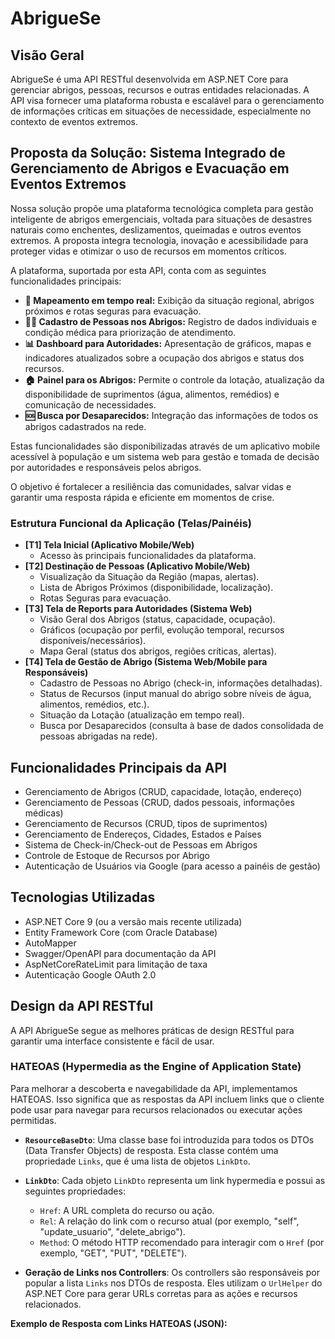 ﻿# AbrigueSe

## Visão Geral

AbrigueSe é uma API RESTful desenvolvida em ASP.NET Core para gerenciar abrigos, pessoas, recursos e outras entidades relacionadas. A API visa fornecer uma plataforma robusta e escalável para o gerenciamento de informações críticas em situações de necessidade, especialmente no contexto de eventos extremos.

## Proposta da Solução: Sistema Integrado de Gerenciamento de Abrigos e Evacuação em Eventos Extremos

Nossa solução propõe uma plataforma tecnológica completa para gestão inteligente de abrigos emergenciais, voltada para situações de desastres naturais como enchentes, deslizamentos, queimadas e outros eventos extremos. A proposta integra tecnologia, inovação e acessibilidade para proteger vidas e otimizar o uso de recursos em momentos críticos.

A plataforma, suportada por esta API, conta com as seguintes funcionalidades principais:

*   **📍 Mapeamento em tempo real:** Exibição da situação regional, abrigos próximos e rotas seguras para evacuação.
*   **🧍‍♀ Cadastro de Pessoas nos Abrigos:** Registro de dados individuais e condição médica para priorização de atendimento.
*   **📊 Dashboard para Autoridades:** Apresentação de gráficos, mapas e indicadores atualizados sobre a ocupação dos abrigos e status dos recursos.
*   **🏠 Painel para os Abrigos:** Permite o controle da lotação, atualização da disponibilidade de suprimentos (água, alimentos, remédios) e comunicação de necessidades.
*   **🆘 Busca por Desaparecidos:** Integração das informações de todos os abrigos cadastrados na rede.

Estas funcionalidades são disponibilizadas através de um aplicativo mobile acessível à população e um sistema web para gestão e tomada de decisão por autoridades e responsáveis pelos abrigos.

O objetivo é fortalecer a resiliência das comunidades, salvar vidas e garantir uma resposta rápida e eficiente em momentos de crise.

### Estrutura Funcional da Aplicação (Telas/Painéis)

*   **[T1] Tela Inicial (Aplicativo Mobile/Web)**
    *   Acesso às principais funcionalidades da plataforma.
*   **[T2] Destinação de Pessoas (Aplicativo Mobile/Web)**
    *   Visualização da Situação da Região (mapas, alertas).
    *   Lista de Abrigos Próximos (disponibilidade, localização).
    *   Rotas Seguras para evacuação.
*   **[T3] Tela de Reports para Autoridades (Sistema Web)**
    *   Visão Geral dos Abrigos (status, capacidade, ocupação).
    *   Gráficos (ocupação por perfil, evolução temporal, recursos disponíveis/necessários).
    *   Mapa Geral (status dos abrigos, regiões críticas, alertas).
*   **[T4] Tela de Gestão de Abrigo (Sistema Web/Mobile para Responsáveis)**
    *   Cadastro de Pessoas no Abrigo (check-in, informações detalhadas).
    *   Status de Recursos (input manual do abrigo sobre níveis de água, alimentos, remédios, etc.).
    *   Situação da Lotação (atualização em tempo real).
    *   Busca por Desaparecidos (consulta à base de dados consolidada de pessoas abrigadas na rede).

## Funcionalidades Principais da API

*   Gerenciamento de Abrigos (CRUD, capacidade, lotação, endereço)
*   Gerenciamento de Pessoas (CRUD, dados pessoais, informações médicas)
*   Gerenciamento de Recursos (CRUD, tipos de suprimentos)
*   Gerenciamento de Endereços, Cidades, Estados e Países
*   Sistema de Check-in/Check-out de Pessoas em Abrigos
*   Controle de Estoque de Recursos por Abrigo
*   Autenticação de Usuários via Google (para acesso a painéis de gestão)

## Tecnologias Utilizadas

*   ASP.NET Core 9 (ou a versão mais recente utilizada)
*   Entity Framework Core (com Oracle Database)
*   AutoMapper
*   Swagger/OpenAPI para documentação da API
*   AspNetCoreRateLimit para limitação de taxa
*   Autenticação Google OAuth 2.0

## Design da API RESTful

A API AbrigueSe segue as melhores práticas de design RESTful para garantir uma interface consistente e fácil de usar.

### HATEOAS (Hypermedia as the Engine of Application State)

Para melhorar a descoberta e navegabilidade da API, implementamos HATEOAS. Isso significa que as respostas da API incluem links que o cliente pode usar para navegar para recursos relacionados ou executar ações permitidas.

*   **`ResourceBaseDto`**: Uma classe base foi introduzida para todos os DTOs (Data Transfer Objects) de resposta. Esta classe contém uma propriedade `Links`, que é uma lista de objetos `LinkDto`.
*   **`LinkDto`**: Cada objeto `LinkDto` representa um link hypermedia e possui as seguintes propriedades:
    *   `Href`: A URL completa do recurso ou ação.
    *   `Rel`: A relação do link com o recurso atual (por exemplo, "self", "update_usuario", "delete_abrigo").
    *   `Method`: O método HTTP recomendado para interagir com o `Href` (por exemplo, "GET", "PUT", "DELETE").

*   **Geração de Links nos Controllers**: Os controllers são responsáveis por popular a lista `Links` nos DTOs de resposta. Eles utilizam o `UrlHelper` do ASP.NET Core para gerar URLs corretas para as ações e recursos relacionados.

**Exemplo de Resposta com Links HATEOAS (JSON):**